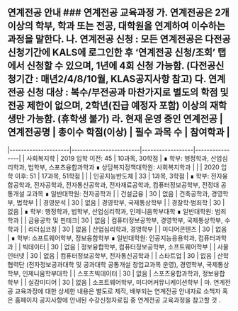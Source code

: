 
## 연계전공 안내 ### 연계전공 교육과정 가. 연계전공은 2개 이상의 학부, 학과 또는 전공, 대학원을 연계하여 이수하는 과정을 말한다. 나. 연계전공 신청 : 모든 연계전공은 다전공 신청기간에 KALS에 로그인한 후 ‘연계전공 신청/조회’ 탭에서 신청할 수 있으며, 1년에 4회 신청 가능함. (다전공신청기간 : 매년2/4/8/10월, KLAS공지사항 참고) 다. 연계전공 신청 대상 : 복수/부전공과 마찬가지로 별도의 학점 및 전공 제한이 없으며, 2학년(진급 예정자 포함) 이상의 재학생만 가능함. (휴학생 불가) 라. 현재 운영 중인 연계전공 | 연계전공명 | 총이수 학점(이상) | 필수 과목 수 | 참여학과 |
|---------------------|------------------------|------------------|----------------|
| 사회복지학 | 2019 입학 이전: 45 | 10과목, 30학점 | ∎ 학부: 행정학과, 산업심리학과, 법학부, 스포츠융합과학과 ∎ 상담복지정책대학원: 사회복지학과 |
| | 2020 입학 이후: 51 | 17과목, 51학점 | |
| 인공지능반도체 | 33 | 1과목, 3학점 | ∎ 학부: 전자융합공학과, 전자공학과, 전자통신공학과, 전자재료공학과, 컴퓨터정보공학부, 전정대 공통개설 교과목 ∎ 일반대학원: 전자공학과 |
| 건설금융 | 30 | 없음 | 건축공학과, 경영학부, 법학부 |
| 경영분석 | 30 | 없음 | 경영학부, 국제통상학부 |
| 경찰학‧범죄학 | 30 | 없음 | ∎ 학부: 행정학과, 법학부, 산업심리학과, 인제니움학부대학 ∎ 일반대학원: 범죄학과 |
| 금융공학 및 핀테크| 30 | 없음 | 컴퓨터정보공학부, 경영학부, 국제통상학부, 수학과 |
| 리더십코칭 | 30 | 없음 | 산업심리학과, 경영학부 |
| 미디어콘텐츠 | 30 | 없음 | ∎ 학부: 소프트웨어학부, 정보융합학부 ∎ 일반대학원: 인공지능응용학과, 컴퓨터과학과 |
| 빅데이터 | 30 | 없음 | 정보융합학부, 컴퓨터정보공학부, 소프트웨어학부 |
| 사물인터넷 | 30 | 없음 | 컴퓨터정보공학부, 전자통신공학과 |
| 스타트업 | 30 | 없음 | 산학협력단 (전자정보공과대학 및 공과대학 공통개설 창업교과목 운영), 경영학부, 국제통상학부, 인제니움학부대학 |
| 스포츠빅데이터 | 30 | 없음 | 스포츠융합과학과, 정보융합학부 |
| 실감미디어 | 30 | 없음 | 소프트웨어학부, 미디어커뮤니케이션학부 | 마. 연계전공 교육과정에 대한 상세한 내용은 별도로 제작, 배부되는 연계전공 안내자료 소책자 혹은 홈페이지 공지사항에 안내된 수강신청자료집 중 연계전공 교육과정을 참고할 것 .
